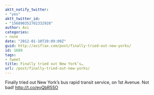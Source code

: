 ```yaml
---
aktt_notify_twitter:
- "yes"
aktt_twitter_id:
- "156890352702332928"
author: Avi
categories:
- none
date: "2012-01-10T20:09:09Z"
guid: http://aviflax.com/post/finally-tried-out-new-yorks/
id: 1689
tags:
- tweet
title: Finally tried out New York’s…
url: /post/finally-tried-out-new-yorks/
---
```

Finally tried out New York’s bus rapid transit service, on 1st Avenue. Not bad! <a href="http://t.co/eyQbR55O" rel="nofollow">http://t.co/eyQbR55O</a>